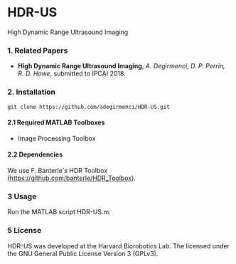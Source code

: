 # HDR-US
High Dynamic Range Ultrasound Imaging

### 1. Related Papers
* **High Dynamic Range Ultrasound Imaging**, *A. Degirmenci, D. P. Perrin, R. D. Howe*, submitted to IPCAI 2018.

### 2. Installation

	git clone https://github.com/adegirmenci/HDR-US.git
  
#### 2.1 Required MATLAB Toolboxes
* Image Processing Toolbox

#### 2.2 Dependencies

We use F. Banterle's HDR Toolbox (https://github.com/banterle/HDR_Toolbox).

### 3 Usage
Run the MATLAB script HDR-US.m.

### 5 License
HDR-US was developed at the Harvard Biorobotics Lab.
The  licensed under the GNU General Public License
Version 3 (GPLv3).
